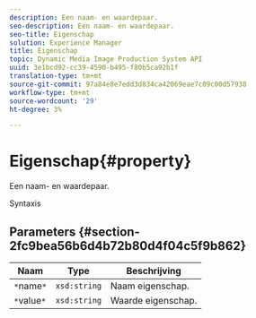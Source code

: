 ```yaml
---
description: Een naam- en waardepaar.
seo-description: Een naam- en waardepaar.
seo-title: Eigenschap
solution: Experience Manager
title: Eigenschap
topic: Dynamic Media Image Production System API
uuid: 3e1bcd92-cc39-4590-b495-f80b5ca92b1f
translation-type: tm+mt
source-git-commit: 97a84e8e7edd3d834ca42069eae7c09c00d57938
workflow-type: tm+mt
source-wordcount: '29'
ht-degree: 3%

---
```



# Eigenschap{#property}

Een naam- en waardepaar.

Syntaxis

## Parameters {#section-2fc9bea56b6d4b72b80d4f04c5f9b862}

| Naam | Type | Beschrijving |
|---|---|---|
| `*`name`*` | `xsd:string` | Naam eigenschap. |
| `*`value`*` | `xsd:string` | Waarde eigenschap. |

